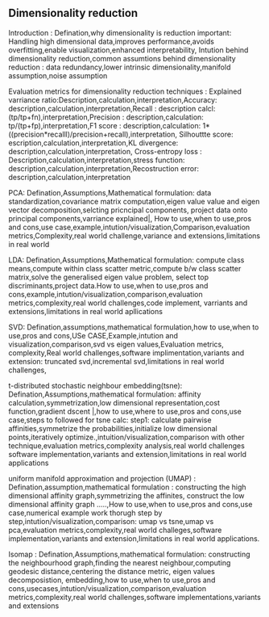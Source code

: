 ## Dimensionality reduction
Introduction : Defination,why dimensionality is reduction important: Handling high dimensional data,improves performance,avoids overfitting,enable visualization,enhanced interpretability,
Intution behind dimensionality reduction,common assumtions behind dimensionality reduction : data redundancy,lower intrinsic dimensionality,manifold assumption,noise assumption

Evaluation metrics for dimensionality reduction techniques : Explained varriance ratio:Description,calculation,interpretation,Accuracy: description,calculation,interpretation,Recall : description
calcl: (tp/tp+fn),interpretation,Precision : description,calculation: tp/(tp+fp),interpretation,F1 score : description,calculation: 1*((precision*recalll)/precision+recall),interpretation,
Silhouttte score: escription,calculation,interpretation,KL divergence: description,calculation,interpretation, Cross-entropy loss : Description,calculation,interpretation,stress function:
description,calculation,interpretation,Recostruction error: description,calculation,interpretation

PCA: Defination,Assumptions,Mathematical formulation: data standardization,covariance matrix computation,eigen value value and eigen vector decomposition,selcting pricncipal components,
project data onto principal components,varriance explained|, How to use,when to use,pros and cons,use case,example,intution/visualization,Comparison,evaluation metrics,Complexity,real
world challenge,variance and extensions,limitations in real world

LDA: Defination,Assumptions,Mathematical formulation: compute class means,compute within class scatter metric,compute b/w class scatter  matrix,solve the generalised eigen value problem,
select top discriminants,project data.How to use,when to use,pros and cons,example,intution/visualization,comparison,evaluation metrics,complexity,real world challenges,code implement,
varriants and extensions,limitations in real world apllications

SVD: Defination,assumptions,mathematical formulation,how to use,when to use,pros and cons,USe CASE,Example,intution and visualization,comparison,svd vs eigen values,Evaluation metrics,
complexity,Real world challenges,software implimentation,variants and extension: truncated svd,incremental svd,limitations in real world challenges,

t-distributed stochastic neighbour embedding(tsne): Defination,Assumptions,mathematical formulation: affinity calculation,symmetrization,low dimensional representation,cost function,gradient dscent |,how to use,where to use,pros and cons,use case,steps to followed for tsne calc: step1: calculate pairwise affinities,symmetrize the probabilities,initialize low dimensional points,iteratively optimize.,intuition/visualization,comparison with other technique,evaluation metrics,complexity analysis,real world challenges software implementation,variants and extension,limitations in real world applications


uniform manifold approximation and projection (UMAP) : Defination,assumption,mathematical formulation : constructing the high dimensional affinity graph,symmetrizing the affinites,
construct the low dimensional affinity graph .....,How to use,when to use,pros and cons,use case,numerical example work thorugh step by step,intution/visualization,comparison: umap vs tsne,umap vs pca,evaluation metrics,complexity,real world challeges,software implementation,variants and extension,limitations in real world applications.

Isomap : Defination,Assumptions,mathematical formulation: constructing the neighbourhood graph,finding the nearest neighbour,computing geodesic distance,centering the distance metric,
eigen values decomposistion, embedding,how to use,when to use,pros and cons,usecases,intution/visualization,comparison,evaluation metrics,complexity,real world challenges,software implementations,variants and extensions
